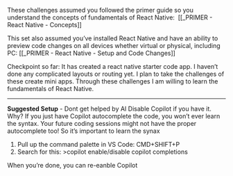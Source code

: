 
These challenges assumed you followed the primer guide so you understand the concepts of fundamentals of React Native: 
[[_PRIMER - React Native - Concepts]]

This set also assumed you’ve installed React Native and have an ability to preview code changes on all devices whether virtual or physical, including PC:
[[_PRIMER - React Native - Setup and Code Changes]]

Checkpoint so far: It has created a react native starter code app. I haven’t done any complicated layouts or routing yet. I plan to take the challenges of these create mini apps. Through these challenges I am willing to learn the fundamentals of React Native.

---

**Suggested Setup** - Dont get helped by AI
Disable Copilot if you have it.
Why? If you just have Copilot autocomplete the code, you won’t ever learn the syntax. Your future coding sessions might not have the proper autocomplete too! So it’s important to learn the synax

1. Pull up the command palette in VS Code: CMD+SHIFT+P
2. Search for this:
   \>copilot enable/disable copilot completions

When you’re done, you can re-eanble Copilot
